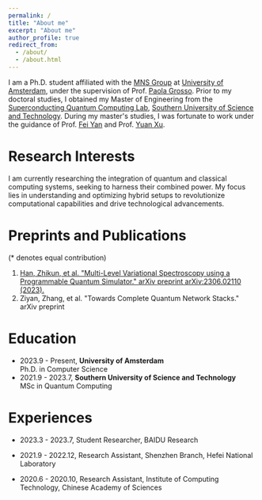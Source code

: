 ```yaml
---
permalink: /
title: "About me"
excerpt: "About me"
author_profile: true
redirect_from: 
  - /about/
  - /about.html
---
```


I am a Ph.D. student affiliated with the [MNS Group](https://mns-research.nl/) at [University of Amsterdam](https://www.uva.nl/), under the supervision of Prof. [Paola Grosso](https://scholar.google.com/citations?user=cXsfHbsAAAAJ&hl=zh-CN). Prior to my doctoral studies, I obtained my Master of Engineering from the [Superconducting Quantum Computing Lab](https://siqse.sustech.edu.cn/Zh/Index/index?play=0), [Southern University of Science and Technology](https://www.sustech.edu.cn/en/). During my master's studies, I was fortunate to work under the guidance of Prof. [Fei Yan](https://scholar.google.com/citations?user=GRj9Hk0AAAAJ&hl=en&oi=ao) and Prof. [Yuan Xu](https://scholar.google.com/citations?user=gkON9RkAAAAJ&hl=en&oi=ao). 


Research Interests
======
I am currently researching the integration of quantum and classical computing systems, seeking to harness their combined power. My focus lies in understanding and optimizing hybrid setups to revolutionize computational capabilities and drive technological advancements.

Preprints and Publications
======
(* denotes equal contribution)

1. [Han, Zhikun, et al. "Multi-Level Variational Spectroscopy using a Programmable Quantum Simulator." arXiv preprint arXiv:2306.02110 (2023).](https://arxiv.org/abs/2306.02110)  
2. Ziyan, Zhang, et al. "Towards Complete Quantum Network Stacks." arXiv preprint


Education
======
- 2023.9 - Present, **University of Amsterdam**  
Ph.D. in Computer Science
- 2021.9 - 2023.7, **Southern University of Science and Technology**  
MSc in Quantum Computing

Experiences
======
- 2023.3 - 2023.7, Student Researcher, BAIDU Research

- 2021.9 - 2022.12, Research Assistant, Shenzhen Branch, Hefei National Laboratory

- 2020.6 - 2020.10, Research Assistant, Institute of Computing Technology, Chinese Academy of Sciences

<!-- Teaching
======
- TA, 10-715 Advanced Introduction to Machine Learning, Fall 2022 -->
